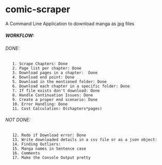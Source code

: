 # comic-scraper
A Command Line Application to download manga as jpg files

##### WORKFLOW:

   ###### DONE:
       1. Scrape Chapters: Done
       2. Page list per chapter: Done
       3. Download pages in a chapter:  Done
       4. Download end point: Done
       5. Download in the mentioned folder: Done
       6. Download each chapter in a specific folder: Done
       7. If file exists don't download: Done
       8. Handle Continuation Issues: Done
       9. Create a proper end scenario: Done
       10. Error Handling: Done
       11. Cost Calculation: O(chapters*pages)
       
   ###### NOT DONE:
       12. Redo if Download error: Done
       13. Write downloaded details in a csv file or as a json object: 
       14. Finding Outliers:
       15. Manga names in Sentence case
       16. Comments
       17. Make the Console Output pretty
